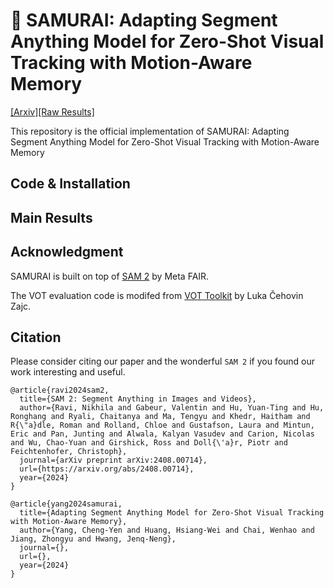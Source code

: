 # 🌊 SAMURAI: Adapting Segment Anything Model for Zero-Shot Visual Tracking with Motion-Aware Memory

[[Arxiv]]()[[Raw Results]]()

This repository is the official implementation of SAMURAI: Adapting Segment Anything Model for Zero-Shot Visual Tracking with Motion-Aware Memory

## Code & Installation 

## Main Results

## Acknowledgment

SAMURAI is built on top of [SAM 2](https://github.com/facebookresearch/sam2?tab=readme-ov-file) by Meta FAIR.

The VOT evaluation code is modifed from [VOT Toolkit](https://github.com/votchallenge/toolkit) by Luka Čehovin Zajc.

## Citation

Please consider citing our paper and the wonderful `SAM 2` if you found our work interesting and useful.
```
@article{ravi2024sam2,
  title={SAM 2: Segment Anything in Images and Videos},
  author={Ravi, Nikhila and Gabeur, Valentin and Hu, Yuan-Ting and Hu, Ronghang and Ryali, Chaitanya and Ma, Tengyu and Khedr, Haitham and R{\"a}dle, Roman and Rolland, Chloe and Gustafson, Laura and Mintun, Eric and Pan, Junting and Alwala, Kalyan Vasudev and Carion, Nicolas and Wu, Chao-Yuan and Girshick, Ross and Doll{\'a}r, Piotr and Feichtenhofer, Christoph},
  journal={arXiv preprint arXiv:2408.00714},
  url={https://arxiv.org/abs/2408.00714},
  year={2024}
}

@article{yang2024samurai,
  title={Adapting Segment Anything Model for Zero-Shot Visual Tracking with Motion-Aware Memory},
  author={Yang, Cheng-Yen and Huang, Hsiang-Wei and Chai, Wenhao and Jiang, Zhongyu and Hwang, Jenq-Neng},
  journal={},
  url={},
  year={2024}
}
```
